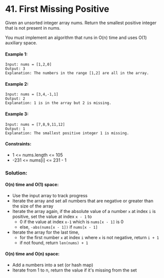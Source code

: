 # 41. First Missing Positive

Given an unsorted integer array nums. Return the smallest positive integer that is not present in nums.

You must implement an algorithm that runs in O(n) time and uses O(1) auxiliary space.

#### Example 1:
```
Input: nums = [1,2,0]
Output: 3
Explanation: The numbers in the range [1,2] are all in the array.
``` 

#### Example 2:
```
Input: nums = [3,4,-1,1]
Output: 2
Explanation: 1 is in the array but 2 is missing.
``` 

#### Example 3:
```
Input: nums = [7,8,9,11,12]
Output: 1
Explanation: The smallest positive integer 1 is missing.
```

#### Constraints:

- 1 <= nums.length <= 105
- -231 <= nums[i] <= 231 - 1

### Solution:

#### O(n) time and O(1) space:

- Use the input array to track progress
- Iterate the array and set all numbers that are negative or greater than the size of the array
- Iterate the array again, if the absolute value of a number `x` at index `i` is positive, set the value at index `x - 1` to 
  - 0 if the value at index `x-1` which is `nums[x - 1]` is 0
  - else, `-abs(nums[x - 1])` if `nums[x - 1]`
- Iterate the array for the last time, 
  - for the first number `x` at index `i` where `x` is not negative, return `i + 1`
  - if not found, return `len(nums) + 1`

#### O(n) time and O(n) space:

- Add a numbers into a set (or hash map)
- Iterate from 1 to n, return the value if it's missing from the set
